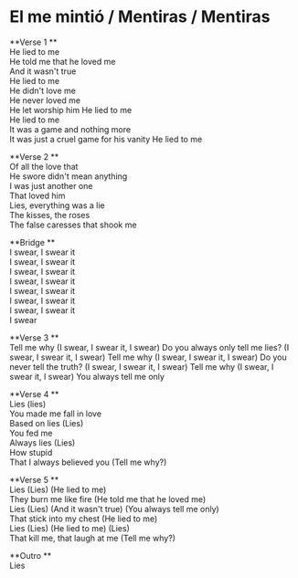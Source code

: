 # El me mintió / Mentiras / Mentiras

**Verse 1 **  
He lied to me  
He told me that he loved me  
And it wasn't true  
He lied to me  
He didn't love me  
He never loved me  
He let worship him
He lied to me  
He lied to me  
It was a game and nothing more  
It was just a cruel game for his vanity
He lied to me  

**Verse 2 **  
Of all the love that  
He swore didn't mean anything  
I was just another one  
That loved him  
Lies, everything was a lie  
The kisses, the roses  
The false caresses that shook me  

**Bridge **  
I swear, I swear it  
I swear, I swear it  
I swear, I swear it  
I swear, I swear it  
I swear, I swear it  
I swear, I swear it  
I swear, I swear it  
I swear  

**Verse 3 **  
Tell me why (I swear, I swear it, I swear)
Do you always only tell me lies? (I swear, I swear it, I swear)
Tell me why (I swear, I swear it, I swear)
Do you never tell the truth? (I swear, I swear it, I swear)
Tell me why (I swear, I swear it, I swear)
You always tell me only

**Verse 4 **  
Lies (lies)  
You made me fall in love  
Based on lies (Lies)  
You fed me  
Always lies (Lies)  
How stupid  
That I always believed you (Tell me why?)  

**Verse 5 **  
Lies (Lies) (He lied to me)  
They burn me like fire (He told me that he loved me)  
Lies (Lies) (And it wasn't true) (You always tell me only)  
That stick into my chest (He lied to me)  
Lies (Lies) (He lied to me) (Lies)  
That kill me, that laugh at me (Tell me why?)  

**Outro **  
Lies  
